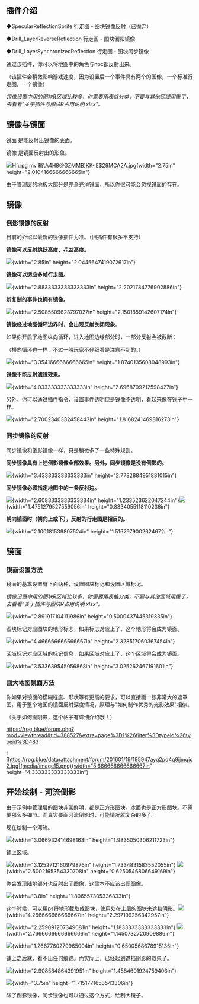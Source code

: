 ## 插件介绍

◆SpecularReflectionSprite 行走图 - 图块镜像反射（已抛弃）

◆Drill_LayerReverseReflection 行走图 - 图块倒影镜像

◆Drill_LayerSynchronizedReflection 行走图 - 图块同步镜像

通过该插件，你可以将地图中的角色与npc都反射出来。

（该插件会稍微影响游戏速度，因为设置后一个事件具有两个的图像，一个标准行走图，一个镜像）

*镜像设置中用的图块R区域比较多，你需要用表格分类，不要与其他区域用重了，去看看"关于插件与图块R占用说明.xlsx"。*

## 镜像与镜面

镜面 是能反射出镜像的表面。

镜像 是镜面反射出的形象。

![H:\\rpg mv
箱\\A4H8\@GZMMB)KK\~E\$29MCA2A.jpg](media/image1.jpeg){width="2.75in"
height="2.0104166666666665in"}

由于管理层的地板大部分是完全光滑镜面，所以你很可能会忽视镜面的存在。

## 镜像

### 倒影镜像的反射

目前的介绍以最新的镜像插件为准。（旧插件有很多不支持）

**镜像可以反射跳跃高度、花盆高度。**

![](media/image2.png){width="2.85in" height="2.0445647419072617in"}

**镜像可以适应多帧行走图。**

![](media/image3.png){width="2.8833333333333333in"
height="2.2021784776902886in"}

**新复制的事件也拥有镜像。**

![](media/image4.png){width="2.5085509623797027in"
height="2.1501859142607174in"}

**镜像经过地图循环边界时，会出现反射关闭现象**。

如果你开启了地图纵向循环，进入地图边缘部分时，一部分反射会被截断：

（横向循环也一样，不过一般玩家不仔细看是注意不到的。）

![](media/image5.png){width="3.3541666666666665in"
height="1.8740135608048993in"}

**镜像不能反射滤镜效果。**

![](media/image6.png){width="4.033333333333333in"
height="2.6968799212598427in"}

另外，你可以通过插件指令，设置事件透明但是镜像不透明，看起来像在镜子中一样。

![](media/image7.png){width="2.7002340332458443in"
height="1.8168241469816273in"}

### 同步镜像的反射

同步镜像和倒影镜像一样，只是稍微多了一些特殊规则。

**同步镜像具有上述倒影镜像全部效果。另外，同步镜像是没有倒影的。**

![](media/image8.png){width="3.433333333333333in"
height="2.7782884951881015in"}

**同步镜像必须指定地图中的一条反射边。**

![](media/image9.png){width="2.6083333333333334in"
height="1.233523622047244in"}![](media/image10.png){width="1.4751279527559056in"
height="0.8334055118110236in"}

**朝向镜面时（朝向上或下），反射的行走图是相反的。**

![](media/image11.png){width="2.100181539807524in"
height="1.5167979002624672in"}

## 镜面

### 镜面设置方法

镜面的基本设置有下面两种，设置图块标记和设置区域标记。

*镜像设置中用的图块R区域比较多，你需要用表格分类，不要与其他区域用重了，去看看"关于插件与图块R占用说明.xlsx"。*

![](media/image12.png){width="2.891917104111986in"
height="0.5000437445319335in"}

图块标记对应图块的地形标志，如果标志对应上了，这个地形将会成为镜面。

![](media/image13.png){width="4.466666666666667in"
height="2.328517060367454in"}

区域标记对应区域的标记信息，如果区域对应上了，这个区域将会成为镜面。

![](media/image14.png){width="3.533639545056868in"
height="3.025262467191601in"}

### 画大地图镜面方法

你如果对镜面的模糊程度、形状等有更高的要求，可以直接画一张非常大的遮罩图，用于整个地图的镜面反射深度情况，原理与"如何制作优秀的光影效果"相似。

（关于如何画阴影，这个帖子有详细介绍哦！）

<https://rpg.blue/forum.php?mod=viewthread&tid=388527&extra=page%3D1%26filter%3Dtypeid%26typeid%3D483>

![https://rpg.blue/data/attachment/forum/201601/19/195947ayq2pq4q9ijmqic2.jpg](media/image15.png){width="5.666666666666667in"
height="4.333333333333333in"}

## 开始绘制 - 河流倒影

由于示例中管理层的图块非常鲜明，都是正方形图块。冰面也是正方形图块。不需要那么多细节。而真实要画河流倒影时，可能情况就复杂的多了。

现在绘制一个河流。

![](media/image16.png){width="3.066932414698163in"
height="1.9835050306211723in"}

铺上区域。

![](media/image17.png){width="3.1252712160979876in"
height="1.7334831583552055in"}
![](media/image18.png){width="2.5002165354330708in"
height="0.6250546806649169in"}

你会发现陆地部分也反射出了图像，这里本不应该出现图像。

![](media/image19.png){width="3.8in" height="1.806557305336833in"}

这个时候，可以用ps将地形截取成图块，使用处在上层的图块来遮挡阴影。![](media/image20.png){width="4.266666666666667in"
height="2.297199256342957in"}

![](media/image21.png){width="2.259091207349081in"
height="1.1833333333333333in"}
![](media/image22.png){width="2.7666666666666666in"
height="1.1450732720909886in"}

![](media/image23.png){width="1.2667760279965004in"
height="0.6500568678915135in"}

铺上之后就，看不出任何痕迹。而实际上，已经起到遮挡阴影的效果了。

![](media/image24.png){width="2.908584864391951in"
height="1.4584601924759406in"}

![](media/image25.png){width="3.75in" height="1.7151771653543306in"}

除了倒影镜像，同步镜像也可以通过这个方式，绘制大镜子。
